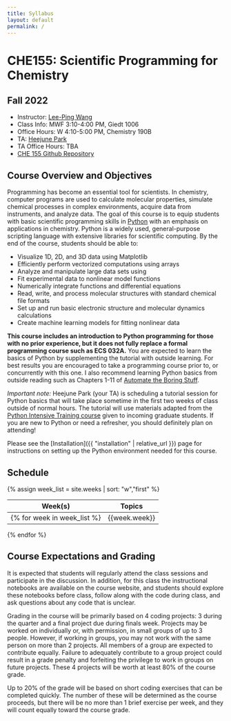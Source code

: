 ```yaml
---
title: Syllabus
layout: default
permalink: /
---
```


# CHE155: Scientific Programming for Chemistry

## Fall 2022

- Instructor: [Lee-Ping Wang](mailto:leeping@ucdavis.edu)
- Class Info: MWF 3:10-4:00 PM, Giedt 1006
- Office Hours: W 4:10-5:00 PM, Chemistry 190B
- TA: [Heejune Park](mailto:heepark@ucdavis.edu)
- TA Office Hours: TBA
- [CHE 155 Github Repository](https://github.com/leeping/che155)

## Course Overview and Objectives

Programming has become an essential tool for scientists. In chemistry, computer programs are used to calculate molecular properties, simulate chemical processes in complex environments, acquire data from instruments, and analyze data. The goal of this course is to equip students with basic scientific programming skills in [Python](https://www.python.org) with an emphasis on applications in chemistry. Python is a widely used, general-purpose scripting language with extensive libraries for scientific computing. By the end of the course, students should be able to:

- Visualize 1D, 2D, and 3D data using Matplotlib
- Efficiently perform vectorized computations using arrays
- Analyze and manipulate large data sets using
- Fit experimental data to nonlinear model functions
- Numerically integrate functions and differential equations
- Read, write, and process molecular structures with standard chemical file formats
- Set up and run basic electronic structure and molecular dynamics calculations
- Create machine learning models for fitting nonlinear data

**This course includes an introduction to Python programming for those with no prior experience, but it does not fully replace a formal programming course such as ECS 032A.** You are expected to learn the basics of Python by supplementing the tutorial with outside learning. For best results you are encouraged to take a programming course prior to, or concurrently with this one. I also recommend learning Python basics from outside reading such as Chapters 1-11 of [Automate the Boring Stuff](https://automatetheboringstuff.com/).

*Important note:* Heejune Park (your TA) is scheduling a tutorial session for Python basics that will take place sometime in the first two weeks of class outside of normal hours. The tutorial will use materials adapted from the [Python Intensive Training course](https://ucdavisdatalab.github.io/python_intensive_training/chapters/index.html) given to incoming graduate students.  If you are new to Python or need a refresher, you should definitely plan on attending!

Please see the [Installation]({{ "installation" | relative_url }}) page for instructions on setting up the Python environment needed for this course.

## Schedule
{% assign week_list = site.weeks | sort: "w","first" %}

| Week(s) | Topics |
| --- | --- |
{% for week in week_list %}| {{week.week}} | [{{week.pagetitle}}]({{ week.url | relative_url }}) |
{% endfor %}

## Course Expectations and Grading

It is expected that students will regularly attend the class sessions and participate in the discussion. In addition, for this class the instructional notebooks are available on the course website, and students should explore these notebooks before class, follow along with the code during class, and ask questions about any code that is unclear.

Grading in the course will be primarily based on 4 coding projects: 3 during the quarter and a final project due during finals week. Projects may be worked on individually or, with permission, in small groups of up to 3 people. However, if working in groups, you may not work with the same person on more than 2 projects. All members of a group are expected to contribute equally. Failure to adequately contribute to a group project could result in a grade penalty and forfeiting the privilege to work in groups on future projects.
These 4 projects will be worth at least 80% of the course grade.

Up to 20% of the grade will be based on short coding exercises that can be completed quickly.
The number of these will be determined as the course proceeds, but there will be no more than 1 brief exercise per week, and they will count equally toward the course grade.
